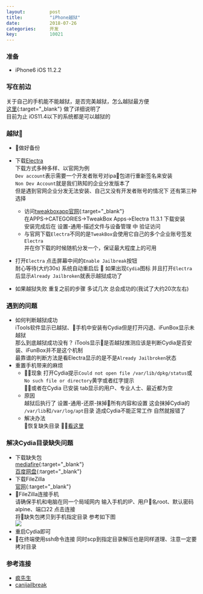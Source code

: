 ```yaml
---
layout: 		post
title:		    "iPhone越狱"
date:			2018-07-26
categories:		开发
key: 			10021
---
```

### 准备

- iPhone6 iOS 11.2.2

### 写在前边

关于自己的手机能不能越狱，是否完美越狱，怎么越狱最方便  
[这里](https://canijailbreak.com/){:target="_blank"} 做了详细说明了  
目前为止 iOS11.4以下的系统都是可以越狱的  

### 越狱

- 做好备份
- 下载[Electra](https://coolstar.org/electra/)  
    下载方式多种多样、以官网为例  
    `Dev account`表示需要一个开发者账号对ipa包进行重新签名来安装  
    `Non Dev Account`就是我们熟知的企业分发版本了  
    但是遇到官网企业分发无法安装、自己又没有开发者账号的情况下 还有第三种选择  

    - 访问[tweakboxapp官网](https://next.tweakboxapp.com/){:target="_blank"}  
    在APPS->CATEGORIES->TweakBox Apps->Electra 11.3.1 下载安装  
    安装完成后在 设置-通用-描述文件与设备管理 中 验证访问  
    - 与官网下载`Electra`不同的是`TweakBox`会使用它自己的多个企业账号签发 `Electra`  
    并在你下载的时候随机分发一个，保证最大程度上的可用  
- 打开`Electra` 点击屏幕中间的`Enable Jailbreak`按钮   
    耐心等待(大约30s) 系统自动重启后 
    如果出现`Cydia`图标 并且打开`Electra`后显示`Already Jailbroken`就表示越狱成功了
- 如果越狱失败 重复之前的步骤 多试几次 总会成功的(我试了大约20次左右)
  
### 遇到的问题

- 如何判断越狱成功  
    iTools软件显示已越狱、手机中安装有Cydia但是打开闪退、iFunBox显示未越狱  
    那么到底越狱成功没有？
    iTools显示是否越狱推测应该是判断Cydia是否安装、iFunBox并不是这个机制  
    最靠谱的判断方法是看Electra显示的是不是`Already Jailbroken`状态  
- 重置手机带来的麻烦  
    - 现象 
        打开Cydia提示`Could not open file /var/lib/dpkg/status`或
        `No such file or directory`黄字或者红字提示  
        或者在Cydia 已安装 tab显示的用户、专业人士、最近都为空    
    - 原因  
        越狱后执行了 设置-通用-还原-抹掉所有内容和设置 这会抹掉Cydia的 `/var/lib`和`/var/log/apt`目录 造成Cydia不能正常工作 自然就报错了  
    - 解决办法  
        恢复缺失目录 [看这里](#解决Cydia目录缺失问题)
    
### 解决Cydia目录缺失问题

- 下载缺失包  
    [mediafire](https://www.mediafire.com/file/bgpyd3c203t3cip/var.lib.apt-mrmad.com.tw.tar){:target="_blank"}  
    [百度网盘](https://pan.baidu.com/s/1_wy8EsUNBAOVPiM5LLWcyw){:target="_blank"}  
- 下载FileZilla  
    [官网](https://filezilla-project.org/download.php?type=client){:target="_blank"}  
- FileZilla连接手机  
    请确保手机和电脑在同一个局域网内 输入手机的IP、用户名root、默认密码alpine、端口22 点击连接  
    将缺失包拷贝到手机指定目录 参考如下图  
    ![](http://77wdec.com1.z0.glb.clouddn.com/923E78F4-394D-417E-B205-AE4D5FF14799.png) 
- 重启Cydia即可  
- 在终端使用ssh命令连接 同时scp到指定目录解压也是同样道理、注意一定要拷对目录    

### 参考连接
- [疯先生](https://mrmad.com.tw/cydia-could-not-open-file-varlibdpkgstatus)  
- [canijailbreak](https://canijailbreak.com/)  